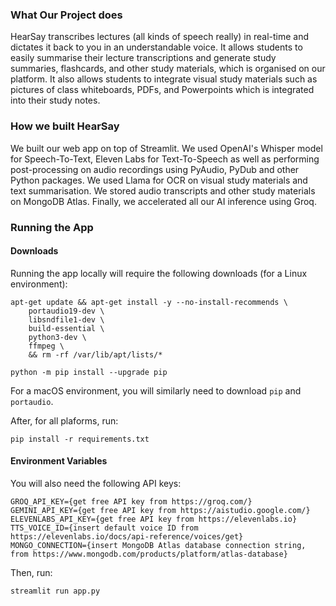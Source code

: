 ### What Our Project does

HearSay transcribes lectures (all kinds of speech really) in real-time and dictates it back to you in an understandable voice. It allows students to easily summarise their lecture transcriptions and generate study summaries, flashcards, and other study materials, which is organised on our platform. It also allows students to integrate visual study materials such as pictures of class whiteboards, PDFs, and Powerpoints which is integrated into their study notes.

### How we built HearSay

We built our web app on top of Streamlit. We used OpenAI's Whisper model for Speech-To-Text, Eleven Labs for Text-To-Speech as well as performing post-processing on audio recordings using PyAudio, PyDub and other Python packages. We used Llama for OCR on visual study materials and text summarisation. We stored audio transcripts and other study materials on MongoDB Atlas. Finally, we accelerated all our AI inference using Groq.



### Running the App

#### Downloads
Running the app locally will require the following downloads (for a Linux environment):

```
apt-get update && apt-get install -y --no-install-recommends \
    portaudio19-dev \
    libsndfile1-dev \
    build-essential \
    python3-dev \
    ffmpeg \
    && rm -rf /var/lib/apt/lists/*

python -m pip install --upgrade pip
```

For a macOS environment, you will similarly need to download `pip` and `portaudio`.

After, for all plaforms, run:
```
pip install -r requirements.txt
```

#### Environment Variables

You will also need the following API keys:
```
GROQ_API_KEY={get free API key from https://groq.com/}
GEMINI_API_KEY={get free API key from https://aistudio.google.com/}
ELEVENLABS_API_KEY={get free API key from https://elevenlabs.io}
TTS_VOICE_ID={insert default voice ID from https://elevenlabs.io/docs/api-reference/voices/get}
MONGO_CONNECTION={insert MongoDB Atlas database connection string, from https://www.mongodb.com/products/platform/atlas-database}
```

Then, run:
```
streamlit run app.py
```

